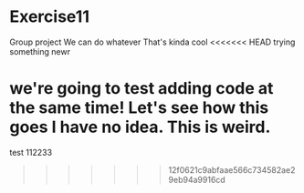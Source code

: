 # Exercise11
Group project
We can do whatever
That's kinda cool
<<<<<<< HEAD
trying something newr


we're going to test adding code at the same time!
Let's see how this goes
I have no idea. This is weird.
=======

test 112233
>>>>>>> 12f0621c9abfaae566c734582ae29eb94a9916cd
